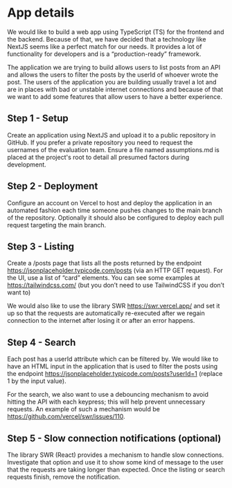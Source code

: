 # App details

We would like to build a web app using TypeScript (TS) for the frontend and the backend. Because of that, we have decided that a technology like NextJS seems like a perfect match for our needs. It provides a lot of functionality for developers and is a “production-ready” framework.

The application we are trying to build allows users to list posts from an API and allows the users to filter the posts by the userId of whoever wrote the post. The users of the application you are building usually travel a lot and are in places with bad or unstable internet connections and because of that we want to add some features that allow users to have a better experience.

## Step 1 - Setup

Create an application using NextJS and upload it to a public repository in GitHub. If you prefer a private repository you need to request the usernames of the evaluation team. Ensure a file named assumptions.md is placed at the project's root to detail all presumed factors during development.

## Step 2 - Deployment

Configure an account on Vercel to host and deploy the application in an automated fashion each time someone pushes changes to the main branch of the repository. Optionally it should also be configured to deploy each pull request targeting the main branch.

## Step 3 - Listing

Create a /posts page that lists all the posts returned by the endpoint <https://jsonplaceholder.typicode.com/posts> (via an HTTP GET request). For the UI, use a list of “card” elements. You can see some examples at <https://tailwindcss.com/> (but you don’t need to use TailwindCSS if you don’t want to)

We would also like to use the library SWR <https://swr.vercel.app/> and set it up so that the requests are automatically re-executed after we regain connection to the internet after losing it or after an error happens.

## Step 4 - Search

Each post has a userId attribute which can be filtered by. We would like to have an HTML input in the application that is used to filter the posts using the endpoint <https://jsonplaceholder.typicode.com/posts?userId=1> (replace 1 by the input value).

For the search, we also want to use a debouncing mechanism to avoid hitting the API with each keypress; this will help prevent unnecessary requests. An example of such a mechanism would be <https://github.com/vercel/swr/issues/110>.

## Step 5 - Slow connection notifications (optional)

The library SWR (React) provides a mechanism to handle slow connections. Investigate that option and use it to show some kind of message to the user that the requests are taking longer than expected. Once the listing or search requests finish, remove the notification.
